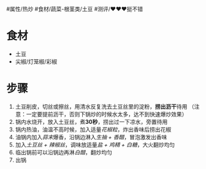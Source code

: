 #属性/热炒
#食材/蔬菜-根茎类/土豆 
#测评/❤️❤️❤️挺不错 

# 食材
- 土豆
- 尖椒/灯笼椒/彩椒

# 步骤
1. 土豆削皮，切丝或擦丝，用清水反复洗去土豆丝里的淀粉，**捞出沥干**待用
   （注意：一定要提前沥干，否则下锅炒的时候水太多，达不到快速爆炒效果）
2. 锅内水烧开，放入土豆丝，煮**30秒**，捞出过一下凉水，旁置待用
3. 锅内热油，油温不高时候，加入适量*花椒粒*，炸出香味后捞出花椒
4. 油锅内加入*蒜末*爆香，沿锅边淋入*生抽 + 香醋*，冒泡激发出香味
5. 加入*土豆丝 + 辣椒丝*，调味放适量*盐 + 鸡精 + 白糖*，大火翻炒均匀
6. 临出锅前可以沿锅边再淋*白醋*，翻炒均匀
7. 出锅
